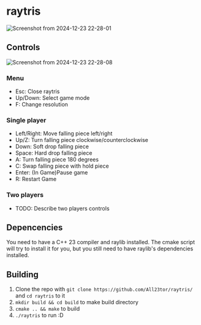 # raytris
![Screenshot from 2024-12-23 22-28-01](https://github.com/user-attachments/assets/c8f5f527-d528-462e-b32c-dd5fe730cced)
## Controls
![Screenshot from 2024-12-23 22-28-08](https://github.com/user-attachments/assets/49f18a06-2340-44ba-91c8-a7c03f36b1dc)
### Menu
- Esc: Close raytris
- Up/Down: Select game mode
- F: Change resolution
### Single player
- Left/Right: Move falling piece left/right
- Up/Z: Turn falling piece clockwise/counterclockwise
- Down: Soft drop falling piece
- Space: Hard drop falling piece
- A: Turn falling piece 180 degrees
- C: Swap falling piece with hold piece
- Enter: (In Game)Pause game
- R: Restart Game
### Two players
- TODO: Describe two players controls
## Depencencies
You need to have a C++ 23 compiler and raylib installed. The cmake script will try to install it for you, but you still need to have raylib's dependencies installed.
## Building
1. Clone the repo with `git clone https://github.com/All23tor/raytris/` and `cd raytris` to it
2. `mkdir build && cd build` to make build directory
3. `cmake .. && make` to build
5. `./raytris` to run :D
